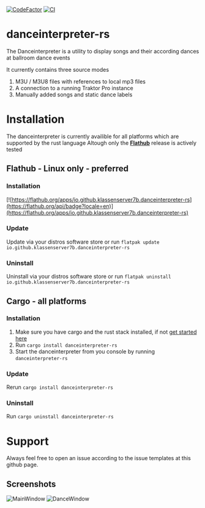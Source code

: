 [![CodeFactor](https://www.codefactor.io/repository/github/klassenserver7b/danceinterpreter-rs/badge)](https://www.codefactor.io/repository/github/klassenserver7b/danceinterpreter-rs)
[![CI](https://github.com/klassenserver7b/danceinterpreter-rs/actions/workflows/cargo-check.yml/badge.svg)](https://github.com/klassenserver7b/danceinterpreter-rs/actions/workflows/cargo-check.yml)
# danceinterpreter-rs

The Danceinterpreter is a utility to display songs and their according dances at ballroom dance events

It currently contains three source modes
1. M3U / M3U8 files with references to local mp3 files
2. A connection to a running Traktor Pro instance
3. Manually added songs and static dance labels



# Installation

The danceinterpreter is currently availible for all platforms which are supported by the rust language
Altough only the [**Flathub**](https://github.com/klassenserver7b/danceinterpreter-rs/tree/flatpak-packaging?tab=readme-ov-file#flathub---linux-only---preferred) release is actively tested


## Flathub - Linux only - preferred
### Installation
[![https://flathub.org/apps/io.github.klassenserver7b.danceinterpreter-rs](https://flathub.org/api/badge?locale=en)](https://flathub.org/apps/io.github.klassenserver7b.danceinterpreter-rs)

### Update
Update via your distros software store or run `flatpak update io.github.klassenserver7b.danceinterpreter-rs`

### Uninstall
Uninstall via your distros software store or run `flatpak uninstall io.github.klassenserver7b.danceinterpreter-rs`


## Cargo - all platforms
### Installation
1. Make sure you have cargo and the rust stack installed, if not [get started here](https://www.rust-lang.org/learn/get-started)
2. Run `cargo install danceinterpreter-rs`
3. Start the danceinterpreter from you console by running `danceinterpreter-rs`

### Update
Rerun `cargo install danceinterpreter-rs`

### Uninstall
Run `cargo uninstall danceinterpreter-rs`



# Support
Always feel free to open an issue according to the issue templates at this github page.



## Screenshots
![MainWindow](https://github.com/user-attachments/assets/896e5cf3-832b-4579-aba5-398d5075aeee)
![DanceWindow](https://github.com/user-attachments/assets/f7d7c43e-31cb-4c9e-a593-1a664d9190b4)
